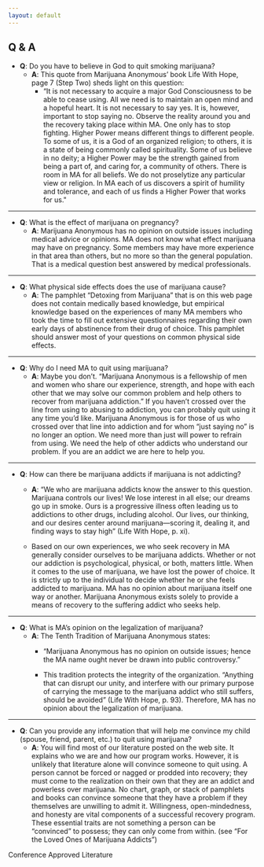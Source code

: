 ```yaml
---
layout: default
---
```


## **Q & A**

* **Q**: Do you have to believe in God to quit smoking marijuana?
    * **A**: This quote from Marijuana Anonymous’ book Life With Hope, page 7 (Step Two) sheds light on this question:
        * “It is not necessary to acquire a major God Consciousness to be able to cease using. All we need is to maintain an open mind and a hopeful heart. It is not necessary to say yes. It is, however, important to stop saying no. Observe the reality around you and the recovery taking place within MA. One only has to stop fighting. Higher Power means different things to different people. To some of us, it is a God of an organized religion; to others, it is a state of being commonly called spirituality. Some of us believe in no deity; a Higher Power may be the strength gained from being a part of, and caring for, a community of others. There is room in MA for all beliefs. We do not proselytize any particular view or religion. In MA each of us discovers a spirit of humility and tolerance, and each of us finds a Higher Power that works for us."

-------------------

* **Q**: What is the effect of marijuana on pregnancy?
    * **A**: Marijuana Anonymous has no opinion on outside issues including medical advice or opinions. MA does not know what effect marijuana may have on pregnancy. Some members may have more experience in that area than others, but no more so than the general population. That is a medical question best answered by medical professionals.

-------------------

* **Q**: What physical side effects does the use of marijuana cause?
    * **A**: The pamphlet “Detoxing from Marijuana” that is on this web page does not contain medically based knowledge, but empirical knowledge based on the experiences of many MA members who took the time to fill out extensive questionnaires regarding their own early days of abstinence from their drug of choice. This pamphlet should answer most of your questions on common physical side effects.

-------------------

* **Q**: Why do I need MA to quit using marijuana?
    * **A**: Maybe you don’t. “Marijuana Anonymous is a fellowship of men and women who share our experience, strength, and hope with each other that we may solve our common problem and help others to recover from marijuana addiction.” If you haven’t crossed over the line from using to abusing to addiction, you can probably quit using it any time you’d like. Marijuana Anonymous is for those of us who crossed over that line into addiction and for whom “just saying no” is no longer an option. We need more than just will power to refrain from using. We need the help of other addicts who understand our problem. If you are an addict we are here to help you.

-------------------

* **Q**: How can there be marijuana addicts if marijuana is not addicting?
    * **A**: “We who are marijuana addicts know the answer to this question. Marijuana controls our lives! We lose interest in all else; our dreams go up in smoke. Ours is a progressive illness often leading us to addictions to other drugs, including alcohol. Our lives, our thinking, and our desires center around marijuana—scoring it, dealing it, and finding ways to stay high” (Life With Hope, p. xi).

    * Based on our own experiences, we who seek recovery in MA generally consider ourselves to be marijuana addicts. Whether or not our addiction is psychological, physical, or both, matters little. When it comes to the use of marijuana, we have lost the power of choice. It is strictly up to the individual to decide whether he or she feels addicted to marijuana. MA has no opinion about marijuana itself one way or another. Marijuana Anonymous exists solely to provide a means of recovery to the suffering addict who seeks help.

-------------------

* **Q**: What is MA’s opinion on the legalization of marijuana?
    * **A**: The Tenth Tradition of Marijuana Anonymous states:
        * “Marijuana Anonymous has no opinion on outside issues; hence the MA name ought never be drawn into public controversy.”

        * This tradition protects the integrity of the organization. “Anything that can disrupt our unity, and interfere with our primary purpose of carrying the message to the marijuana addict who still suffers, should be avoided” (Life With Hope, p. 93). Therefore, MA has no opinion about the legalization of marijuana.

-------------------

* **Q**: Can you provide any information that will help me convince my child (spouse, friend, parent, etc.) to quit using marijuana?
    * **A**: You will find most of our literature posted on the web site. It explains who we are and how our program works. However, it is unlikely that literature alone will convince someone to quit using. A person cannot be forced or nagged or prodded into recovery; they must come to the realization on their own that they are an addict and powerless over marijuana. No chart, graph, or stack of pamphlets and books can convince someone that they have a problem if they themselves are unwilling to admit it. Willingness, open-mindedness, and honesty are vital components of a successful recovery program. These essential traits are not something a person can be “convinced” to possess; they can only come from within. (see “For the Loved Ones of Marijuana Addicts”)

Conference Approved Literature
